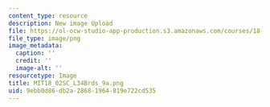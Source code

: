 ```yaml
---
content_type: resource
description: New image Upload
file: https://ol-ocw-studio-app-production.s3.amazonaws.com/courses/18-02sc-multivariable-calculus-fall-2010/9ebb0d86db2a28681964819e722cd535_MIT18_02SC_L34Brds_9a.png
file_type: image/png
image_metadata:
  caption: ''
  credit: ''
  image-alt: ''
resourcetype: Image
title: MIT18_02SC_L34Brds_9a.png
uid: 9ebb0d86-db2a-2868-1964-819e722cd535
---
```

